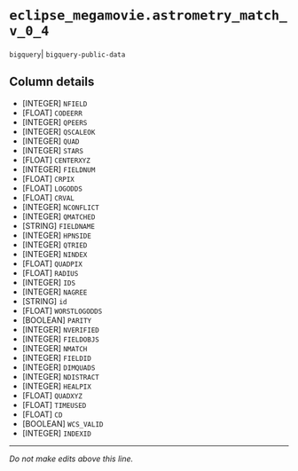 # `eclipse_megamovie.astrometry_match_v_0_4`
`bigquery`| `bigquery-public-data`

## Column details
* [INTEGER]   `NFIELD`
* [FLOAT]     `CODEERR`
* [INTEGER]   `QPEERS`
* [INTEGER]   `QSCALEOK`
* [INTEGER]   `QUAD`
* [INTEGER]   `STARS`
* [FLOAT]     `CENTERXYZ`
* [INTEGER]   `FIELDNUM`
* [FLOAT]     `CRPIX`
* [FLOAT]     `LOGODDS`
* [FLOAT]     `CRVAL`
* [INTEGER]   `NCONFLICT`
* [INTEGER]   `QMATCHED`
* [STRING]    `FIELDNAME`
* [INTEGER]   `HPNSIDE`
* [INTEGER]   `QTRIED`
* [INTEGER]   `NINDEX`
* [FLOAT]     `QUADPIX`
* [FLOAT]     `RADIUS`
* [INTEGER]   `IDS`
* [INTEGER]   `NAGREE`
* [STRING]    `id`
* [FLOAT]     `WORSTLOGODDS`
* [BOOLEAN]   `PARITY`
* [INTEGER]   `NVERIFIED`
* [INTEGER]   `FIELDOBJS`
* [INTEGER]   `NMATCH`
* [INTEGER]   `FIELDID`
* [INTEGER]   `DIMQUADS`
* [INTEGER]   `NDISTRACT`
* [INTEGER]   `HEALPIX`
* [FLOAT]     `QUADXYZ`
* [FLOAT]     `TIMEUSED`
* [FLOAT]     `CD`
* [BOOLEAN]   `WCS_VALID`
* [INTEGER]   `INDEXID`

-------------------------------------------------------------------------------
*Do not make edits above this line.*
